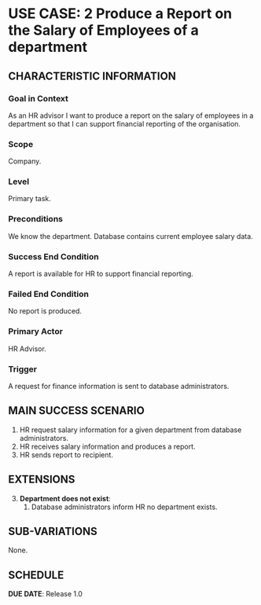# USE CASE: 2 Produce a Report on the Salary of Employees of a department

## CHARACTERISTIC INFORMATION

### Goal in Context

As an HR advisor I want to produce a report on the salary of employees in a department so that I can support financial reporting of the organisation.

### Scope

Company.

### Level

Primary task.

### Preconditions

We know the department.  Database contains current employee salary data.

### Success End Condition

A report is available for HR to support financial reporting.

### Failed End Condition

No report is produced.

### Primary Actor

HR Advisor.

### Trigger

A request for finance information is sent to database administrators.

## MAIN SUCCESS SCENARIO

1. HR request salary information for a given department from database administrators.
2. HR receives salary information and produces a report.
3. HR sends report to recipient.

## EXTENSIONS

3. **Department does not exist**:
    1. Database administrators inform HR no department exists.

## SUB-VARIATIONS

None.

## SCHEDULE

**DUE DATE**: Release 1.0
